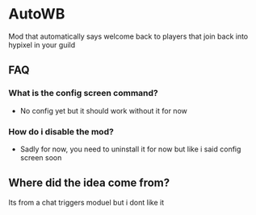 # AutoWB
Mod that automatically says welcome back to players that join back into hypixel in your guild

## FAQ

### What is the config screen command?
 - No config yet but it should work without it for now
 
### How do i disable the mod?
 - Sadly for now, you need to uninstall it for now but like i said config screen soon
 
 ## Where did the idea come from?
 
 Its from a chat triggers moduel but i dont like it
